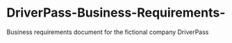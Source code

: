 # DriverPass-Business-Requirements-
Business requirements document for the fictional company DriverPass
